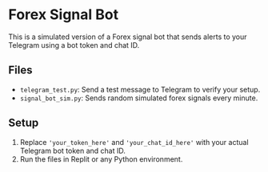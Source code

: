 # Forex Signal Bot

This is a simulated version of a Forex signal bot that sends alerts to your Telegram using a bot token and chat ID.

## Files
- `telegram_test.py`: Send a test message to Telegram to verify your setup.
- `signal_bot_sim.py`: Sends random simulated forex signals every minute.

## Setup
1. Replace `'your_token_here'` and `'your_chat_id_here'` with your actual Telegram bot token and chat ID.
2. Run the files in Replit or any Python environment.
